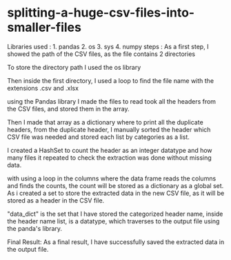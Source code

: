 # splitting-a-huge-csv-files-into-smaller-files

Libraries used :
    1. pandas 
    2. os 
    3. sys 
    4. numpy 
steps :
   As a first step, I showed the path of the CSV files, as the file contains 2 directories
   
   To store the directory path I used the os library
   
   Then inside the first directory, I used a loop to find the file name with the extensions .csv and .xlsx 
   
   using the Pandas library  I made the files to read  took all the headers from the CSV files, and stored them in the array.
   
   Then I made that array as a dictionary where to print all the duplicate headers, from the duplicate header, I manually sorted the header which CSV file was needed and stored each list by categories as a list.
   
   I created  a HashSet to count the header as an integer datatype and how many files it repeated to check the extraction was done without missing data.
   
   with using a loop in the columns where the data frame reads the columns  and finds the counts, the count will be stored as a dictionary as a global set.
    As  i created a set to store the extracted data in the new CSV file, as it will be stored as a header in the CSV file. 
   
 "data_dict"  is the set that I have stored the categorized header name, inside the header name list, is a datatype, which traverses to the output file using the panda's library.

 Final Result:
       As a final result, I have successfully saved the extracted data in the output file.
